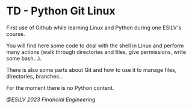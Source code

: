 # TD - Python Git Linux

First use of Github while learning Linux and Python during one ESILV's course.

You will find here some code to deal with the shell in Linux and perform many actions (walk through directories and files, give permissions, write some bash...).

There is also some parts about Git and how to use it to manage files, directories, branches...

For the moment there is no Python content.

*@ESILV 2023 Financial Engineering*
